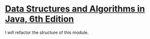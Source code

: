 [Data Structures and Algorithms in Java, 6th Edition](http://www.amazon.com/Data-Structures-Algorithms-Michael-Goodrich/dp/1118771338)
======================================================================================================================================


I will refactor the structure of this module.
